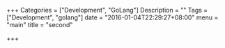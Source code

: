 +++
Categories = ["Development", "GoLang"]
Description = ""
Tags = ["Development", "golang"]
date = "2016-01-04T22:29:27+08:00"
menu = "main"
title = "second"

+++

